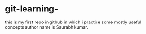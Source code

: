 # git-learning-
this is my first repo in github in which i practice some mostly useful concepts 
author name is Saurabh kumar.
